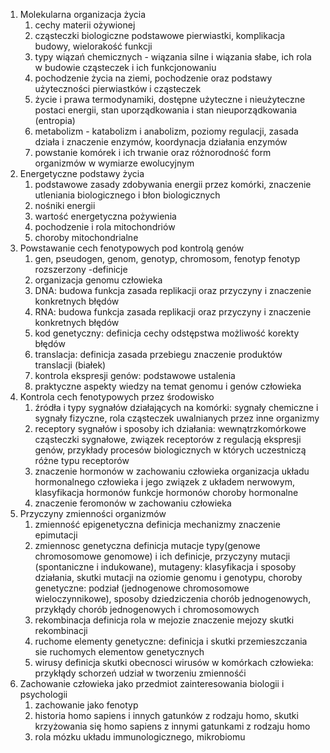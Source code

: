 1. Molekularna organizacja życia
	1. cechy materii ożywionej
	2. cząsteczki biologiczne podstawowe pierwiastki, komplikacja budowy, wielorakość funkcji
	3. typy wiązań chemicznych - wiązania silne i wiązania słabe, ich rola w budowie cząsteczek i ich funkcjonowaniu
	4. pochodzenie życia na ziemi, pochodzenie oraz podstawy użyteczności pierwiastków i cząsteczek
	5. życie i prawa termodynamiki, dostępne użyteczne i nieużyteczne postaci energii, stan uporządkowania i stan nieuporządkowania (entropia)
	6. metabolizm - katabolizm i anabolizm, poziomy regulacji, zasada działa i znaczenie enzymów, koordynacja działania enzymów
	7. powstanie komórek i ich trwanie oraz różnorodność form organizmów w wymiarze ewolucyjnym
2. Energetyczne podstawy życia
	1. podstawowe zasady zdobywania energii przez komórki, znaczenie utleniania biologicznego i  błon biologicznych
	2. nośniki energii
	3. wartość energetyczna pożywienia
	4. pochodzenie i rola mitochondriów 
	5. choroby mitochondrialne 
3. Powstawanie cech fenotypowych pod kontrolą genów
	1. gen, pseudogen, genom, genotyp, chromosom, fenotyp fenotyp rozszerzony -definicje
	2. organizacja genomu człowieka
	3. DNA: budowa funkcja zasada replikacji oraz przyczyny i znaczenie konkretnych błędów
	4. RNA: budowa funkcja zasada replikacji oraz przyczyny i znaczenie konkretnych błędów
	5. kod genetyczny: definicja cechy odstępstwa możliwość korekty błędów
	6. translacja: definicja zasada przebiegu znaczenie produktów translacji (białek)
	7. kontrola ekspresji genów: podstawowe ustalenia
	8. praktyczne aspekty wiedzy na temat genomu i genów człowieka
4. Kontrola cech fenotypowych przez środowisko
	1. źródła i typy sygnałów działających na komórki: sygnały chemiczne i sygnały fizyczne, rola cząsteczek uwalnianych przez inne organizmy
	2. receptory sygnałów i sposoby ich działania: wewnątrzkomórkowe cząsteczki sygnałowe, związek receptorów z regulacją ekspresji genów, przykłady procesów biologicznych w których uczestniczą różne typu receptorów
	3. znaczenie hormonów w zachowaniu człowieka organizacja układu hormonalnego człowieka i jego związek z układem nerwowym, klasyfikacja hormonów funkcje hormonów choroby hormonalne
	4. znaczenie feromonów w zachowaniu człowieka
5. Przyczyny zmienności organizmów
	1. zmienność epigenetyczna definicja mechanizmy znaczenie epimutacji
	2. zmiennosc genetyczna definicja mutacje typy(genowe chromosomowe genomowe) i ich definicje, przyczyny mutacji (spontaniczne i indukowane), mutageny: klasyfikacja i sposoby działania, skutki mutacji na oziomie genomu i genotypu, choroby genetyczne: podział (jednogenowe chromosomowe wieloczynnikowe), sposoby dziedziczenia chorób jednogenowych, przykłądy chorób jednogenowych i chromosomowych
	3. rekombinacja definicja rola w mejozie znaczenie mejozy skutki rekombinacji
	4. ruchome elementy genetyczne: definicja i skutki przemieszczania sie ruchomych elementow genetycznych
	5. wirusy definicja skutki obecnosci wirusów w komórkach człowieka: przykłądy schorzeń udział w tworzeniu zmiennośći
6. Zachowanie człowieka jako przedmiot zainteresowania biologii i psychologii
	1. zachowanie jako fenotyp
	2. historia homo sapiens i innych gatunków z rodzaju homo, skutki krzyżowania się homo sapiens z innymi gatunkami z rodzaju homo
	3. rola mózku układu immunologicznego, mikrobiomu
